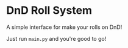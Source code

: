 # DnD Roll System

A simple interface for make your rolls on DnD!

Just run `main.py` and you're good to go!
